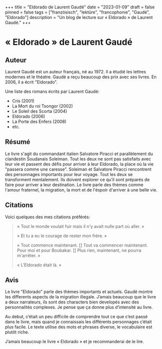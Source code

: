 +++
title = "Eldorado de Laurent Gaudé"
date = "2023-01-09"
draft = false
pinned = false
tags = ["französisch", "lektüre", "francophonie", "Gaudé", "Eldorado"]
description = "Un blog de lecture sur « Eldorado » de Laurent Gaudé."
+++
# « Eldorado » de Laurent Gaudé

## Auteur

Laurent Gaudé est un auteur français, né au 1972. Il a étudié les lettres modernes et le théatre. Gaudé a reçu beaucoup des prix avec ses livres. En 2006, il a écrit "Eldorado".

Une liste des romans écrits par Laurent Gaudé:

* Cris (2001)
* La Mort du roi Tsongor (2002)
* Le Soleil des Scorta (2004)
* Eldorado (2006)
* La Porte des Enfers (2008)
* etc.

## Résumé

Le livre s'agit du commandant italien Salvatore Piracci et parallèlement du clandestin Soudanais Soleiman. Tout les deux ne sont pas satisfaits avec leur vie et passent des défis pour arriver à leur Eldorado, la place où la vie "passera comme une caresse". Soleiman et Salvatore Piracci rencontrent des personnages importants pour leur voyage. Tout les deux se transforment mentalement. Ils doivent explorer ce qu’il sont préparés de faire pour arriver a leur destination. Le livre parle des thèmes comme l'amour fraternel, la migration, la mort et de l'éspoir d'arriver à une belle vie.

## Citations

Voici quelques des mes citations préférés:

> « Tout le monde voulait fuir mais il n'y avait nulle part où aller. »
>
> « Et tu a eu le courage de rester mon frère. »
>
> « Tout commence maintenant. \[] Tout va commencer maintenant. Pour moi et pour Boubakar. \[] Plus rien, maintenant, ne pourra m'arrêter. »
>
> « L'Eldorado était là. »

## Avis

Le livre "Eldorado" parle des thèmes importants et actuels. Gaudé montre les differents aspects de la migration illegale. J’amais beaucoup que le livre a deux narrateurs, ils sont des characters bien developés avec des personnalités complexes. Je pense que ça donne plus d’intensité au livre.

Au debut, c’était un peu difficile de comprendre tout ce que c’est passé dans le livre, mais quand je connaissais les différents personnages c’était plus facile. Le texte utilise des mots et phrases diverse, le vocabulaire est plutôt riche.

J’amais beaucoup le livre « Eldorado » et je recommanderai de le lire.